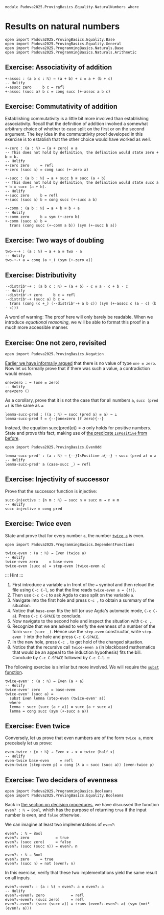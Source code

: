 ```
module Padova2025.ProvingBasics.Equality.NaturalNumbers where
```

# Results on natural numbers

```
open import Padova2025.ProvingBasics.Equality.Base
open import Padova2025.ProvingBasics.Equality.General
open import Padova2025.ProgrammingBasics.Naturals.Base
open import Padova2025.ProgrammingBasics.Naturals.Arithmetic
```


## Exercise: Associativity of addition

```
+-assoc : (a b c : ℕ) → (a + b) + c ≡ a + (b + c)
-- Holify
+-assoc zero     b c = refl
+-assoc (succ a) b c = cong succ (+-assoc a b c)
```


## Exercise: Commutativity of addition

Establishing commutativity is a little bit more involved than establishing
associativity. Recall that the definition of addition involved a somewhat
arbitrary choice of whether to case split on the first or on the second argument.
The key idea in the commutativity proof developed in this exercise is to
establish that the other choice would have worked as well.

```
+-zero : (a : ℕ) → (a + zero) ≡ a
-- This does not hold by definition, the definition would state zero + b = b.
-- Holify
+-zero zero     = refl
+-zero (succ a) = cong succ (+-zero a)
```

```
+-succ : (a b : ℕ) → a + succ b ≡ succ (a + b)
-- This does not hold by definition, the definition would state succ a + b = succ (a + b).
-- Holify
+-succ zero     b = refl
+-succ (succ a) b = cong succ (+-succ a b)
```

```
+-comm : (a b : ℕ) → a + b ≡ b + a
-- Holify
+-comm zero     b = sym (+-zero b)
+-comm (succ a) b =
  trans (cong succ (+-comm a b)) (sym (+-succ b a))
```


## Exercise: Two ways of doubling

```
two-+-+ : (a : ℕ) → a + a ≡ two · a
-- Holify
two-+-+ a = cong (a +_) (sym (+-zero a))
```


## Exercise: Distributivity

```
·-distribʳ-+ : (a b c : ℕ) → (a + b) · c ≡ a · c + b · c
-- Holify
·-distribʳ-+ zero     b c = refl
·-distribʳ-+ (succ a) b c =
  trans (cong (c +_) (·-distribʳ-+ a b c)) (sym (+-assoc c (a · c) (b · c)))
```

A word of warning: The proof here will only barely be readable. When we
introduce *equational reasoning*, we will be able to format this proof in a
much more accessible manner.


## Exercise: One not zero, revisited

```
open import Padova2025.ProvingBasics.Negation
```

[Earlier we have informally
argued](Padova2025.ProvingBasics.Equality.FirstSteps.html#example-one-not-zero) that
there is no value of type `one ≡ zero`. Now let us formally prove that if there
was such a value, a contradiction would ensue.

```
one≠zero : ¬ (one ≡ zero)
-- Holify
one≠zero ()
```

As a corollary, prove that it is not the case that for all numbers `a`, `succ
(pred a)` is the same as `a`:

```
lemma-succ-pred : ((a : ℕ) → succ (pred a) ≡ a) → ⊥
lemma-succ-pred f = {--}one≠zero (f zero){--}
```

Instead, the equation $\mathrm{succ}(\mathrm{pred}(a)) = a$ only holds for
positive numbers. State and prove this fact, making use of [the predicate
`IsPositive` from before](Padova2025.ProvingBasics.EvenOdd.html#IsPositive).

```
open import Padova2025.ProvingBasics.EvenOdd
```

```
lemma-succ-pred' : (a : ℕ) → {--}IsPositive a{--} → succ (pred a) ≡ a
-- Holify
lemma-succ-pred' a (case-succ _) = refl
```


## Exercise: Injectivity of successor

Prove that the successor function is injective:

```
succ-injective : {n m : ℕ} → succ n ≡ succ m → n ≡ m
-- Holify
succ-injective = cong pred
```


## Exercise: Twice even

State and prove that for every number `a`, the number
[`twice a`](Padova2025.ProgrammingBasics.DependentFunctions.html#twice) is even.

```
open import Padova2025.ProgrammingBasics.DependentFunctions
```

```
twice-even : (a : ℕ) → Even (twice a)
-- Holify
twice-even zero     = base-even
twice-even (succ a) = step-even (twice-even a)
```

::: Hint :::
1. First introduce a variable `a` in front of the `=` symbol and then
   reload the file using `C-c C-l`, so that the line reads `twice-even a =
   {!!}`.
2. Then use `C-c C-c` to ask Agda to case split on the variable `a`.
3. Navigate into the first hole and press `C-c ,` to obtain a summary of the
   situation.
4. Notice that `base-even` fits the bill (or use Agda's automatic mode, `C-c C-a`).
   Press `C-c C-SPACE` to conclude.
5. Now navigate to the second hole and inspect the situation with `C-c ,`.
6. Recognize that we are asked to verify the evenness of a number of the form
   `succ (succ _)`. Hence use the `step-even` constructor, write `step-even ?`
   into the hole and press `C-c C-SPACE`.
7. In the new hole, press `C-c ,` to get hold of the changed situation.
8. Notice that the recursive call `twice-even a` (in blackboard mathematics
   that would be an appeal to the induction hypothesis) fits the bill.
   Conclude by `C-c C-SPACE` followed by `C-c C-l`.
:::

The following exercise is similar but more involved. We will require the
[`subst` function](Padova2025.ProvingBasics.Equality.General.html#subst).

```
twice-even' : (a : ℕ) → Even (a + a)
-- Holify
twice-even' zero     = base-even
twice-even' (succ a) =
  subst Even lemma (step-even (twice-even' a))
  where
  lemma : succ (succ (a + a)) ≡ succ (a + succ a)
  lemma = cong succ (sym (+-succ a a))
```


## Exercise: Even twice

Conversely, let us prove that even numbers are of the form `twice a`, more
preceisely let us prove:

```
even-twice : {x : ℕ} → Even x → x ≡ twice (half x)
-- Holify
even-twice base-even     = refl
even-twice (step-even p) = cong (λ a → succ (succ a)) (even-twice p)
```


## Exercise: Two deciders of evenness

```
open import Padova2025.ProgrammingBasics.Booleans
open import Padova2025.ProvingBasics.Equality.Booleans
```

Back in [the section on decision
procedures](Padova2025.ProgrammingBasics.Naturals.DecisionProcedures.html),
we have discussed the function `even? : ℕ → Bool`, which has the purpose of
returning `true` if the input number is even, and `false` otherwise.

We can imagine at least two implementations of `even?`:

```
even?₁ : ℕ → Bool
even?₁ zero            = true
even?₁ (succ zero)     = false
even?₁ (succ (succ n)) = even?₁ n

even?₂ : ℕ → Bool
even?₂ zero     = true
even?₂ (succ n) = not (even?₂ n)
```

In this exercise, verify that these two implementations yield the same result on all inputs.

```
even?₁-even?₂ : (a : ℕ) → even?₁ a ≡ even?₂ a
-- Holify
even?₁-even?₂ zero            = refl
even?₁-even?₂ (succ zero)     = refl
even?₁-even?₂ (succ (succ a)) = trans (even?₁-even?₂ a) (sym (not² (even?₂ a)))
```
